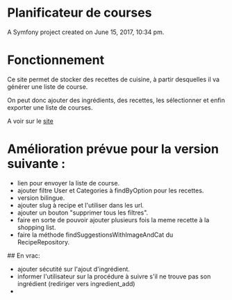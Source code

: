 Planificateur de courses
========================

A Symfony project created on June 15, 2017, 10:34 pm.

# Fonctionnement

Ce site permet de stocker des recettes de cuisine, à partir desquelles il va générer une liste de course.

On peut donc ajouter des ingrédients, des recettes, les sélectionner et enfin exporter une liste de courses.

A voir sur le [site](www.fromdanut.hd.free.fr/pc)

# Amélioration prévue pour la version suivante :
- lien pour envoyer la liste de course.
- ajouter filtre User et Categories à findByOption pour les recettes.
- version bilingue.
- ajouter slug à recipe et l'utiliser dans les url.
- ajouter un bouton "supprimer tous les filtres".
- faire en sorte de pouvoir ajouter plusieurs fois la meme recette à la shopping list.
- faire la méthode findSuggestionsWithImageAndCat du RecipeRepository.


## En vrac:

- ajouter sécutité sur l'ajout d'ingrédient.
- informer l'utilisateur sur la procédure à suivre s'il ne trouve pas son ingrédient (rediriger vers ingredient_add)
-

